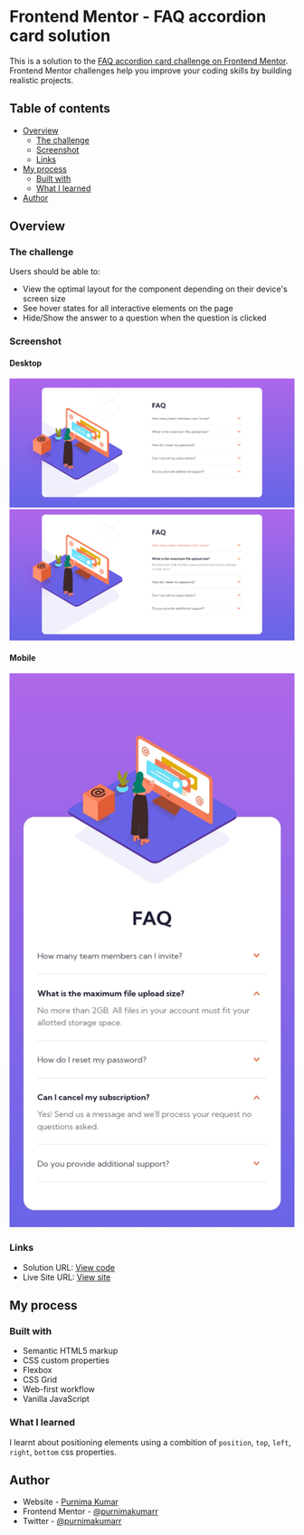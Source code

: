 # Frontend Mentor - FAQ accordion card solution

This is a solution to the [FAQ accordion card challenge on Frontend Mentor](https://www.frontendmentor.io/challenges/faq-accordion-card-XlyjD0Oam). Frontend Mentor challenges help you improve your coding skills by building realistic projects.

## Table of contents

- [Overview](#overview)
  - [The challenge](#the-challenge)
  - [Screenshot](#screenshot)
  - [Links](#links)
- [My process](#my-process)
  - [Built with](#built-with)
  - [What I learned](#what-i-learned)
- [Author](#author)

## Overview

### The challenge

Users should be able to:

- View the optimal layout for the component depending on their device's screen size
- See hover states for all interactive elements on the page
- Hide/Show the answer to a question when the question is clicked

### Screenshot

#### Desktop

![Desktop view of the site](./images/screenshot-desktop.png)
![Desktop of the site with active states](./images/screenshot-active-states.png)

#### Mobile

![Mobile view of the site](./images/screenshot-mobile.jpg)

### Links

- Solution URL: [View code](https://github.com/purnimakumarr/frontendmentor/tree/main/faq-accordion-card)
- Live Site URL: [View site](https://purnimakumarr.github.io/frontendmentor/faq-accordion-card/)

## My process

### Built with

- Semantic HTML5 markup
- CSS custom properties
- Flexbox
- CSS Grid
- Web-first workflow
- Vanilla JavaScript

### What I learned

I learnt about positioning elements using a combition of `position`, `top`, `left`, `right`, `bottom` css properties.

## Author

- Website - [Purnima Kumar](https://purnimakumarr.github.io/)
- Frontend Mentor - [@purnimakumarr](https://www.frontendmentor.io/profile/purnimakumarr)
- Twitter - [@purnimakumarr](https://www.twitter.com/purnimakumarr)

